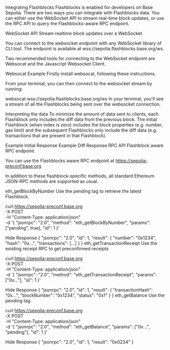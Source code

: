 Integrating Flashblocks
Flashblocks is enabled for developers on Base Sepolia. There are two ways you can integrate with Flashblocks data. You can either use the WebSocket API to stream real-time block updates, or use the RPC API to query the Flashblocks-aware RPC endpoint.

WebSocket API
Stream realtime block updates over a WebSocket.

You can connect to the websocket endpoint with any WebSocket library of CLI tool. The endpoint is available at wss://sepolia.flashblocks.base.org/ws.

Two recommended tools for connecting to the WebSocket endpoint are Websocat and the Javascript Websocket Client.

Websocat Example
Firstly install websocat, following these instructions.

From your terminal, you can then connect to the websocket stream by running:

websocat wss://sepolia.flashblocks.base.org/ws
In your terminal, you'll see a stream of all the Flashblocks being sent over the websocket connection.

Interpreting the data
To minimize the amount of data sent to clients, each Flashblock only includes the diff data from the previous block. The initial Flashblock (when index is zero) includes the block properties (e.g. number, gas limit) and the subsequent Flashblocks only include the diff data (e.g. transactions that are present in that Flashblock).

Example Initial Response
Example Diff Response
RPC API
Flashblock aware RPC endpoint.

You can use the Flashblocks aware RPC endpoint at https://sepolia-preconf.base.org

In addition to these flashblock-specific methods, all standard Ethereum JSON-RPC methods are supported as usual.

eth_getBlockByNumber
Use the pending tag to retrieve the latest Flashblock.

curl https://sepolia-preconf.base.org \
 -X POST \
 -H "Content-Type: application/json" \
 -d '{
"jsonrpc": "2.0",
"method": "eth_getBlockByNumber",
"params": ["pending", true],
"id": 1
}'

Hide Response
{
"jsonrpc": "2.0",
"id": 1,
"result": {
"number": "0x1234",
"hash": "0x...",
"transactions": [...]
}
}
eth_getTransactionReceipt
Use the existing receipt RPC to get preconfirmed receipts

curl https://sepolia-preconf.base.org \
 -X POST \
 -H "Content-Type: application/json" \
 -d '{
"jsonrpc": "2.0",
"method": "eth_getTransactionReceipt",
"params": ["0x..."],
"id": 1
}'

Hide Response
{
"jsonrpc": "2.0",
"id": 1,
"result": {
"transactionHash": "0x...",
"blockNumber": "0x1234",
"status": "0x1"
}
}
eth_getBalance
Use the pending tag

curl https://sepolia-preconf.base.org \
 -X POST \
 -H "Content-Type: application/json" \
 -d '{
"jsonrpc": "2.0",
"method": "eth_getBalance",
"params": ["0x...", "pending"],
"id": 1
}'

Hide Response
{
"jsonrpc": "2.0",
"id": 1,
"result": "0x0234"
}
